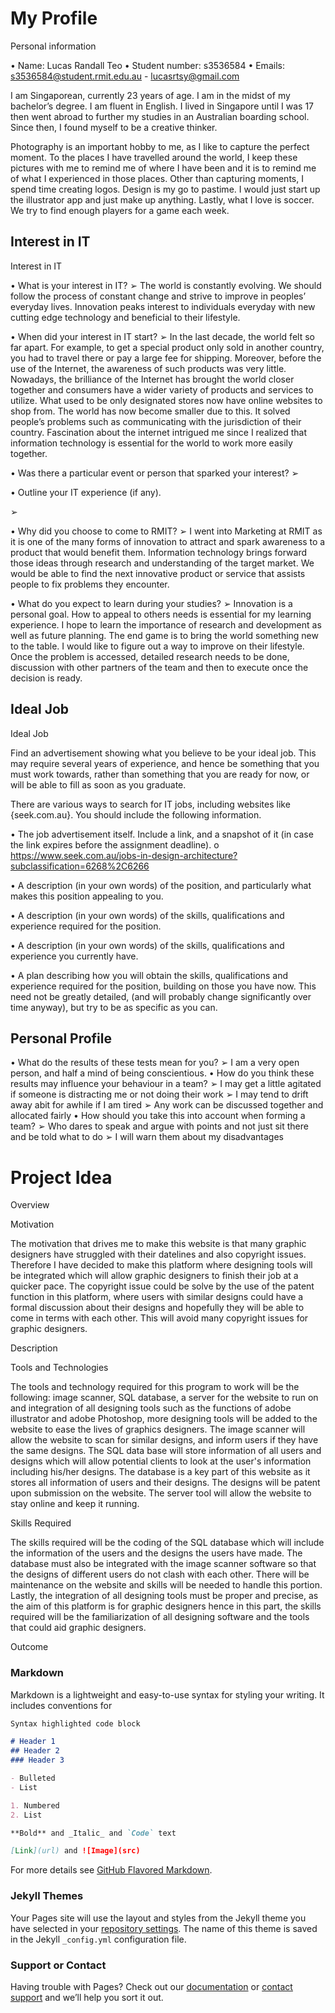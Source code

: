 # My Profile



Personal information

•	Name: Lucas Randall Teo
•	Student number: s3536584
•	Emails: s3536584@student.rmit.edu.au - lucasrtsy@gmail.com

I am Singaporean, currently 23 years of age. I am in the midst of my bachelor’s degree. I am fluent in English. I lived in Singapore until I was 17 then went abroad to further my studies in an Australian boarding school. Since then, I found myself to be a creative thinker. 

Photography is an important hobby to me, as I like to capture the perfect moment. To the places I have travelled around the world, I keep these pictures with me to remind me of where I have been and it is to remind me of what I experienced in those places. Other than capturing moments, I spend time creating logos. Design is my go to pastime. I would just start up the illustrator app and just make up anything. Lastly, what I love is soccer. We try to find enough players for a game each week. 


## Interest in IT

 Interest in IT

•	What is your interest in IT? 
   ➢	The world is constantly evolving. We should follow the process of constant change and strive to improve in peoples’ everyday lives. Innovation peaks interest to individuals everyday with new cutting edge technology and beneficial to their lifestyle. 


•	When did your interest in IT start? 
   ➢	In the last decade, the world felt so far apart. For example, to get a special product only sold in another country, you had to travel there or pay a large fee for shipping. Moreover, before the use of the Internet, the awareness of such products was very little. Nowadays, the brilliance of the Internet has brought the world closer together and consumers have a wider variety of products and services to utilize. What used to be only designated stores now have online websites to shop from. The world has now become smaller due to this. It solved people’s problems such as communicating with the jurisdiction of their country. Fascination about the internet intrigued me since I realized that information technology is essential for the world to work more easily together.

•	Was there a particular event or person that sparked your interest?
  ➢	

•	Outline your IT experience (if any).

  ➢	

•	Why did you choose to come to RMIT?
  ➢	I went into Marketing at RMIT as it is one of the many forms of innovation to attract and spark awareness to a product that would benefit them. Information technology brings forward those ideas through research and understanding of the target market. We would be able to find the next innovative product or service that assists people to fix problems they encounter.


•	What do you expect to learn during your studies?
  ➢	Innovation is a personal goal. How to appeal to others needs is essential for my learning experience. I hope to learn the importance of research and development as well as future planning. The end game is to bring the world something new to the table. I would like to figure out a way to improve on their lifestyle. Once the problem is accessed, detailed research needs to be done, discussion with other partners of the team and then to execute once the decision is ready. 



## Ideal Job

Ideal Job

Find an advertisement showing what you believe to be your ideal job. This may require several years of experience, and hence be something that you must work towards, rather than something that you are ready for now, or will be able to fill as soon as you graduate.

There are various ways to search for IT jobs, including websites like {seek.com.au}. You should include the following information.


•	The job advertisement itself. Include a link, and a snapshot of it (in case the link expires before the assignment deadline).
o	https://www.seek.com.au/jobs-in-design-architecture?subclassification=6268%2C6266


•	A description (in your own words) of the position, and particularly what makes this position appealing to you.


•	A description (in your own words) of the skills, qualifications and experience required for the position.

•	A description (in your own words) of the skills, qualifications and experience you currently have.


•	A plan describing how you will obtain the skills, qualifications and experience required for the position, building on those you have now. This need not be greatly detailed, (and will probably change significantly over time anyway), but try to be as specific as you can.



## Personal Profile

•	What do the results of these tests mean for you?
    ➢	I am a very open person, and half a mind of being conscientious. 
•	How do you think these results may influence your behaviour in a team?
    ➢	I may get a little agitated if someone is distracting me or not doing their work
    ➢	I may tend to drift away abit for awhile if I am tired
    ➢	Any work can be discussed together and allocated fairly
•	How should you take this into account when forming a team?
    ➢	Who dares to speak and argue with points and not just sit there and be told what to do
    ➢	I will warn them about my disadvantages



# Project Idea 



Overview



Motivation

The motivation that drives me to make this website is that many graphic designers have struggled with their datelines and also copyright issues. Therefore I have decided to make this platform where designing tools will be integrated which will allow graphic designers to finish their job at a quicker pace. The copyright issue could be solve by the use of the patent function in this platform, where users with similar designs could have a formal discussion about their designs and hopefully they will be able to come in terms with each other. This will avoid many copyright issues for graphic designers.


Description




Tools and Technologies

The tools and technology required for this program to work will be the following: image scanner, SQL database, a server for the website to run on and integration of all designing tools such as the functions of adobe illustrator and adobe Photoshop, more designing tools will be added to the website to ease the lives of graphics designers. The image scanner will allow the website to scan for similar designs, and inform users if they have the same designs. The SQL data base will store information of all users and designs which will allow potential clients to look at the user's information including his/her designs. The database is a key part of this website as it stores all information of users and their designs. The designs will be patent upon submission on the website. The server tool will allow the website to stay online and keep it running.   

Skills Required

The skills required will be the coding of the SQL database which will include the information of the users and the designs the users have made. The database must also be integrated with the image scanner software so that the designs of different users do not clash with each other. There will be maintenance on the website and skills will be needed to handle this portion. Lastly, the integration of all designing tools must be proper and precise, as the aim of this platform is for graphic designers hence in this part, the skills required will be the familiarization of all designing software and the tools that could aid graphic designers.



Outcome 






### Markdown

Markdown is a lightweight and easy-to-use syntax for styling your writing. It includes conventions for

```markdown
Syntax highlighted code block

# Header 1
## Header 2
### Header 3

- Bulleted
- List

1. Numbered
2. List

**Bold** and _Italic_ and `Code` text

[Link](url) and ![Image](src)
```

For more details see [GitHub Flavored Markdown](https://guides.github.com/features/mastering-markdown/).

### Jekyll Themes

Your Pages site will use the layout and styles from the Jekyll theme you have selected in your [repository settings](https://github.com/lucasrtsy/lucasrtsy.github.io/settings). The name of this theme is saved in the Jekyll `_config.yml` configuration file.

### Support or Contact

Having trouble with Pages? Check out our [documentation](https://help.github.com/categories/github-pages-basics/) or [contact support](https://github.com/contact) and we’ll help you sort it out.
